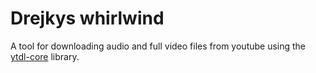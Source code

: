 # Drejkys whirlwind

A tool for downloading audio and full video files from youtube using the [ytdl-core](https://github.com/fent/node-ytdl-core) library.
